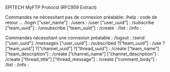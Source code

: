 EPITECH MyFTP Protocol (RFC959 Extract)

Commandes ne nécessitant pas de connexion préalable:
    /help : code de retour ...
    /login [“user_name”] : 
    /users : 
    /user [“user_uuid”] : 
    /subscribe [“team_uuid”] :
    /unsubscribe [“team_uuid”] :
    /create :
    /list :
    /info :

Commandes nécessitant une connexion préalable :
    /logout : 
    /send [“user_uuid”]: 
    /messages [“user_uuid”] :
    /subscribed ?[“team_uuid”] : 
    /use ?[“team_uuid”] ?[“channel_uuid”] ?[“thread_uuid”] :
    /create [“team_name”] [“team_description”] :
    /create [“channel_name”] [“channel_description”] : 
    /create [“thread_title”] [“thread_message”] : 
    /create [“comment_body”] : 
    /list : 
    /info :
